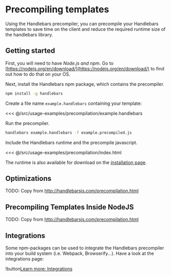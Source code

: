 # Precompiling templates

Using the Handlebars precompiler, you can precompile your Handlebars templates to save time on the client and reduce the
required runtime size of the handlebars library.

## Getting started

First, you will need to have _Node.js and npm_. Go to [https://nodejs.org/en/download/](https://nodejs.org/en/download/)
to find out how to do that on your OS.

Next, install the Handlebars npm package, which contains the precompiler.

```bash
npm install -g handlebars
```

Create a file name `example.handlebars` containing your template:

<<< @/src/usage-examples/precompilation/example.handlebars

Run the precompiler.

```bash
handlebars example.handlebars -f example.precompiled.js
```

Include the Handlebars runtime and the precompile javascript.

<<< @/src/usage-examples/precompilation/index.html

The runtime is also available for download on the [installation page](./installation.md#downloading-handlebars).

## Optimizations

TODO: Copy from http://handlebarsjs.com/precompilation.html

## Precompiling Templates Inside NodeJS

TODO: Copy from http://handlebarsjs.com/precompilation.html

## Integrations

Some npm-packages can be used to integrate the Handlebars precompiler into your build system (i.e. Webpack,
Browserify...). Have a look at the integrations page:

!button[Learn more: Integrations](integrations.md)
